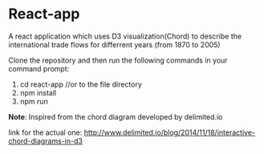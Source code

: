 # React-app
A react application which uses D3 visualization(Chord) to describe the international trade flows for differrent years (from 1870 to 2005) 

Clone the repository and then run the following commands in your command prompt:

1) cd react-app //or to the file directory
2) npm install
3) npm run









<b>Note</b>: Inspired from the chord diagram developed by delimited.io

link for the actual one: http://www.delimited.io/blog/2014/11/18/interactive-chord-diagrams-in-d3
